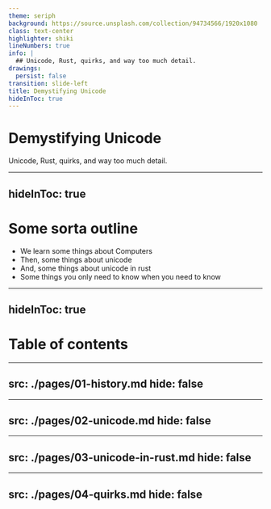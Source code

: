 ```yaml
---
theme: seriph
background: https://source.unsplash.com/collection/94734566/1920x1080
class: text-center
highlighter: shiki
lineNumbers: true
info: |
  ## Unicode, Rust, quirks, and way too much detail.
drawings:
  persist: false
transition: slide-left
title: Demystifying Unicode 
hideInToc: true
---
```


# Demystifying Unicode

Unicode, Rust, quirks, and way too much detail.

---
hideInToc: true
---

# Some sorta outline

- We learn some things about Computers
- Then, some things about unicode
- And, some things about unicode in rust
- Some things you only need to know when you need to know

---
hideInToc: true
---

# Table of contents

<Toc maxDepth="1"></Toc>

---
src: ./pages/01-history.md
hide: false
---

---
src: ./pages/02-unicode.md
hide: false
---

---
src: ./pages/03-unicode-in-rust.md
hide: false
---

---
src: ./pages/04-quirks.md
hide: false
---

